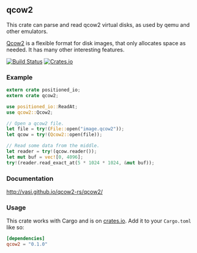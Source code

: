 ## qcow2

This crate can parse and read qcow2 virtual disks, as used by qemu and other emulators.

[Qcow2](https://en.wikipedia.org/wiki/Qcow) is a flexible format for disk images, that
only allocates space as needed. It has many other interesting features.

[![Build Status](https://travis-ci.org/vasi/qcow2-rs.svg?branch=master)](https://travis-ci.org/vasi/qcow2-rs)
[![Crates.io](https://img.shields.io/crates/v/qcow2.svg?maxAge=2592000)]()

### Example

```rust
extern crate positioned_io;
extern crate qcow2;

use positioned_io::ReadAt;
use qcow2::Qcow2;

// Open a qcow2 file.
let file = try!(File::open("image.qcow2"));
let qcow = try!(Qcow2::open(file));

// Read some data from the middle.
let reader = try!(qcow.reader());
let mut buf = vec![0, 4096];
try!(reader.read_exact_at(5 * 1024 * 1024, &mut buf));
```

### Documentation

http://vasi.github.io/qcow2-rs/qcow2/

### Usage

This crate works with Cargo and is on
[crates.io](https://crates.io/crates/byteorder). Add it to your `Cargo.toml` like so:

```toml
[dependencies]
qcow2 = "0.1.0"
```
